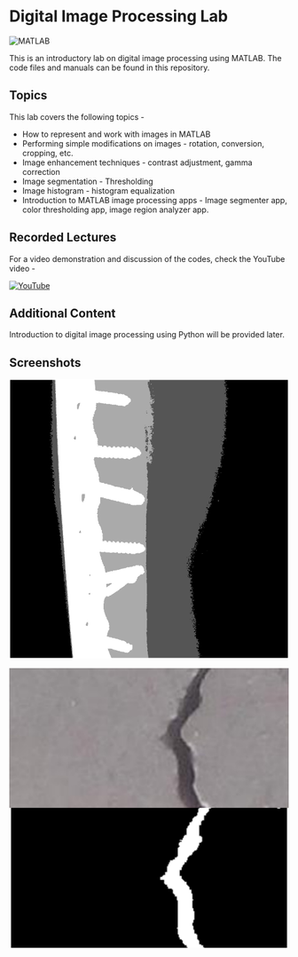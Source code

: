 
# Digital Image Processing Lab

![MATLAB](https://img.shields.io/badge/MATLAB-2022a-red)



This is an introductory lab on digital image processing using MATLAB. The code files and manuals can be found in this repository.

## Topics

This lab covers the following topics -

* How to represent and work with images in MATLAB
* Performing simple modifications on images - rotation, conversion, cropping, etc.
* Image enhancement techniques - contrast adjustment, gamma correction
* Image segmentation - Thresholding
* Image histogram - histogram equalization
* Introduction to MATLAB image processing apps - Image segmenter app, color thresholding app, image region analyzer app.
## Recorded Lectures
For a video demonstration and discussion of the codes, check the YouTube video -

[![YouTube](https://img.shields.io/badge/YouTube-Video-red)](https://www.youtube.com/watch?v=AKzelQ1HCRA&ab_channel=TheGrayWolf)

## Additional Content
Introduction to digital image processing using Python will be provided later.
## Screenshots

![App Screenshot](https://github.com/newaz-aa/Digital-Image-Processing/blob/main/Figures/Multilevel%20thresholding%20Xray.png)


![App Screenshot](https://github.com/newaz-aa/Digital-Image-Processing/blob/main/Figures/MixCollage-12-Sep-2024-03-43-AM-8647.jpg)

